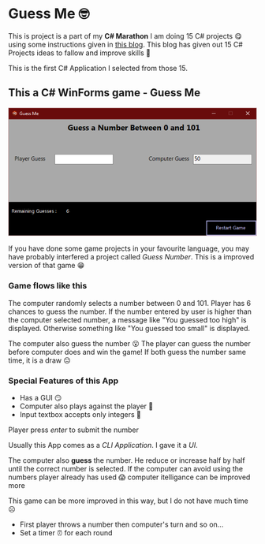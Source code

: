 # Guess Me 🤓

This is project is a part of my **C# Marathon** I am doing 15 C# projects 😋 using some instructions given in [this blog](https://dev.to/nerdjfpb/15-c-project-ideas-beginner-to-expert-with-tutorial-iio). This blog has given out 15 C# Projects ideas to fallow and improve skills 🦾

This is the first C# Application I selected from those 15.

## This a C# WinForms game - Guess Me

<img src="./screenshot.png" />

If you have done some game projects in your favourite language, you may have probably interfered a project called _Guess Number_. This is a improved version of that game 😁

### Game flows like this

The computer randomly selects a number between 0 and 101. Player has 6 chances to guess the number. If the number entered by user is higher than the computer selected number, a message like "You guessed too high" is displayed. Otherwise something like "You guessed too small" is displayed.

The computer also guess the number 😮 The player can guess the number before computer does and win the game! If both guess the number same time, it is a draw 😐

### Special Features of this App

- Has a GUI 😏
- Computer also plays against the player 🤗
- Input textbox accepts only integers 🤔

Player press _enter_ to submit the number

Usually this App comes as a _CLI Application_. I gave it a _UI_.

The computer also **guess** the number. He reduce or increase half by half until the correct number is selected. If the computer can avoid using the numbers player already has used 😱 computer itelligance can be improved more

This game can be more improved in this way, but I do not have much time ☹

- First player throws a number then computer's turn and so on...
- Set a timer ⏰ for each round
